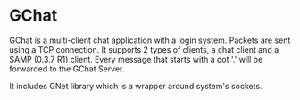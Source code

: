 # GChat
GChat is a multi-client chat application with a login system. Packets are sent using a TCP connection. 
It supports 2 types of clients, a chat client and a SAMP (0.3.7 R1) client. Every message that starts with a dot '.' will be forwarded to the GChat Server.

It includes GNet library which is a wrapper around system's sockets.
